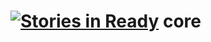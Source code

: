 [![Stories in Ready](https://badge.waffle.io/freaktags/core.png?label=ready&title=Ready)](https://waffle.io/freaktags/core)
core
====
